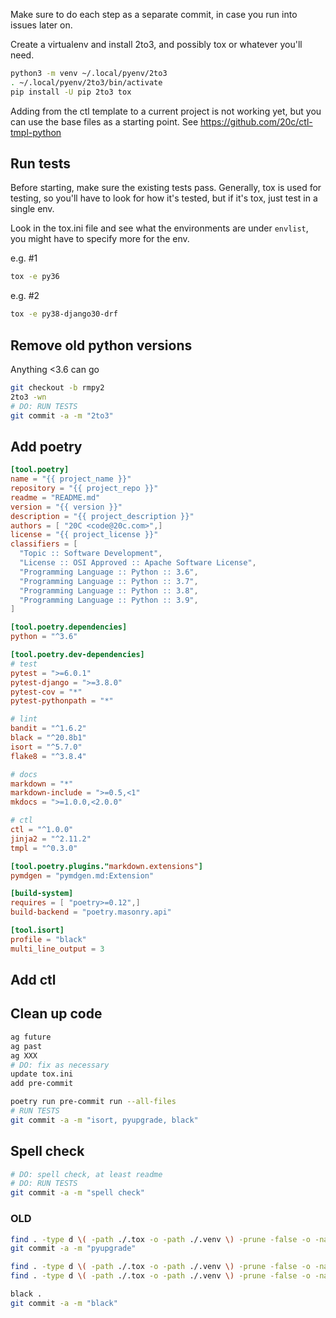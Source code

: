 
Make sure to do each step as a separate commit, in case you run into issues later on.


Create a virtualenv and install 2to3, and possibly tox or whatever you'll need.

```sh
python3 -m venv ~/.local/pyenv/2to3
. ~/.local/pyenv/2to3/bin/activate
pip install -U pip 2to3 tox
```

Adding from the ctl template to a current project is not working yet, but you can use the base files as a starting point. See https://github.com/20c/ctl-tmpl-python

## Run tests

Before starting, make sure the existing tests pass. Generally, tox is used for testing, so you'll have to look for how it's tested, but if it's tox, just test in a single env.

Look in the tox.ini file and see what the environments are under `envlist`, you might have to specify more for the env.

e.g. #1
```sh
tox -e py36
```
e.g. #2
```sh
tox -e py38-django30-drf
```


## Remove old python versions
Anything <3.6 can go
```bash
git checkout -b rmpy2
2to3 -wn
# DO: RUN TESTS
git commit -a -m "2to3"
```

## Add poetry
```toml
[tool.poetry]
name = "{{ project_name }}"
repository = "{{ project_repo }}"
readme = "README.md"
version = "{{ version }}"
description = "{{ project_description }}"
authors = [ "20C <code@20c.com>",]
license = "{{ project_license }}"
classifiers = [
  "Topic :: Software Development", 
  "License :: OSI Approved :: Apache Software License", 
  "Programming Language :: Python :: 3.6", 
  "Programming Language :: Python :: 3.7", 
  "Programming Language :: Python :: 3.8", 
  "Programming Language :: Python :: 3.9",
]

[tool.poetry.dependencies]
python = "^3.6"

[tool.poetry.dev-dependencies]
# test
pytest = ">=6.0.1"
pytest-django = ">=3.8.0"
pytest-cov = "*"
pytest-pythonpath = "*"

# lint
bandit = "^1.6.2"
black = "^20.8b1"
isort = "^5.7.0"
flake8 = "^3.8.4"

# docs
markdown = "*"
markdown-include = ">=0.5,<1"
mkdocs = ">=1.0.0,<2.0.0"

# ctl
ctl = "^1.0.0"
jinja2 = "^2.11.2"
tmpl = "^0.3.0"

[tool.poetry.plugins."markdown.extensions"]
pymdgen = "pymdgen.md:Extension"

[build-system]
requires = [ "poetry>=0.12",]
build-backend = "poetry.masonry.api"

[tool.isort]
profile = "black"
multi_line_output = 3
```

## Add ctl

## Clean up code
```bash
ag future
ag past
ag XXX
# DO: fix as necessary
update tox.ini
add pre-commit

poetry run pre-commit run --all-files
# RUN TESTS
git commit -a -m "isort, pyupgrade, black"
```

## Spell check
```bash
# DO: spell check, at least readme
# DO: RUN TESTS
git commit -a -m "spell check"
```

### OLD
```bash
find . -type d \( -path ./.tox -o -path ./.venv \) -prune -false -o -name '*.py' -print0 | xargs -0 pyupgrade --py36-plus
git commit -a -m "pyupgrade"

find . -type d \( -path ./.tox -o -path ./.venv \) -prune -false -o -name '*.py' -print0 | xargs -0 grep future
find . -type d \( -path ./.tox -o -path ./.venv \) -prune -false -o -name '*.py' -print0 | xargs -0 grep past

black .
git commit -a -m "black"
```